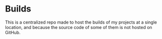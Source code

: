# Builds

This is a centralized repo made to host the builds of my projects at a single location, and because the source code of some of them is not hosted on GitHub.
